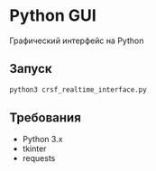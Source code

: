 # Python GUI

Графический интерфейс на Python

## Запуск

```bash
python3 crsf_realtime_interface.py
```

## Требования

- Python 3.x
- tkinter
- requests
